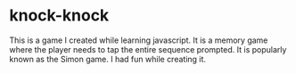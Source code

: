 # knock-knock
This is a game I created while learning javascript. It is a memory game where the player needs to tap the entire sequence prompted. It is popularly known as the Simon game. I had fun while creating it.
